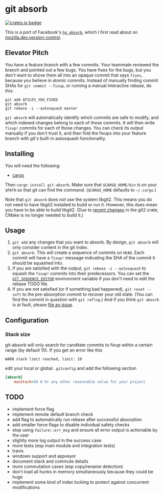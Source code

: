 # git absorb

[![crates.io badge](https://img.shields.io/crates/v/git-absorb.svg)](https://crates.io/crates/git-absorb)

This is a port of Facebook's [`hg absorb`](https://bitbucket.org/facebook/hg-experimental/src/default/hgext3rd/absorb/__init__.py?at=default&fileviewer=file-view-default), which I first read about on [mozilla.dev.version-control](https://groups.google.com/forum/#!msg/mozilla.dev.version-control/nh4fITFlEMk/ZNXgnAzxAQAJ).

## Elevator Pitch

You have a feature branch with a few commits. Your teammate reviewed the branch and pointed out a few bugs. You have fixes for the bugs, but you don't want to shove them all into an opaque commit that says `fixes`, because you believe in atomic commits. Instead of manually finding commit SHAs for `git commit --fixup`, or running a manual interactive rebase, do this:

```
git add $FILES_YOU_FIXED
git absorb
git rebase -i --autosquash master
```

`git absorb` will automatically identify which commits are safe to modify, and which indexed changes belong to each of those commits. It will then write `fixup!` commits for each of those changes. You can check its output manually if you don't trust it, and then fold the fixups into your feature branch with git's built-in autosquash functionality.

## Installing

You will need the following:

- [cargo](https://github.com/rust-lang/cargo)

Then `cargo install git-absorb`. Make sure that `$CARGO_HOME/bin` is on your `$PATH` so that git can find the command. (`$CARGO_HOME` defaults to `~/.cargo`.)

Note that `git absorb` does _not_ use the system libgit2. This means you do not need to have libgit2 installed to build or run it. However, this does mean you have to be able to build libgit2. (Due to [recent changes](https://github.com/alexcrichton/git2-rs/commit/76f4b74aef2bc2a54906ddcbf7fbe0018936a69d) in the git2 crate, CMake is no longer needed to build it.)

## Usage

1. `git add` any changes that you want to absorb. By design, `git absorb` will only consider content in the git index.
2. `git absorb`. This will create a sequence of commits on `HEAD`. Each commit will have a `fixup!` message indicating the SHA of the commit it should be squashed into.
3. If you are satisfied with the output, `git rebase -i --autosquash` to squash the `fixup!` commits into their predecessors. You can set the [`GIT_SEQUENCE_EDITOR`](https://stackoverflow.com/a/29094904) environment variable if you don't need to edit the rebase TODO file.
4. If you are not satisfied (or if something bad happened), `git reset --soft` to the pre-absorption commit to recover your old state. (You can find the commit in question with `git reflog`.) And if you think `git absorb` is at fault, please [file an issue](https://github.com/tummychow/git-absorb/issues/new).

## Configuration

### Stack size
git-absorb will only search for canditate commits to fixup within a certain range (by default 10).
If you get an error like this
```
WARN stack limit reached, limit: 10
```
edit your local or global `.gitconfig` and add the following section
```ini
[absorb]
    maxStack=50 # Or any other reasonable value for your project
```


## TODO

- implement force flag
- implement remote default branch check
- add flag to automatically run rebase after successful absorption
- add smaller force flags to disable individual safety checks
- stop using `failure::err_msg` and ensure all error output is actionable by the user
- slightly more log output in the success case
- more tests (esp main module and integration tests)
- travis
- windows support and appveyor
- document stack and commute details
- more commutation cases (esp copy/rename detection)
- don't load all hunks in memory simultaneously because they could be huge
- implement some kind of index locking to protect against concurrent modifications

